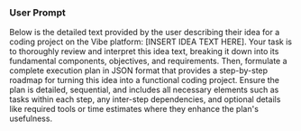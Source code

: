 ### User Prompt
Below is the detailed text provided by the user describing their idea for a coding project on the Vibe platform: [INSERT IDEA TEXT HERE]. Your task is to thoroughly review and interpret this idea text, breaking it down into its fundamental components, objectives, and requirements. Then, formulate a complete execution plan in JSON format that provides a step-by-step roadmap for turning this idea into a functional coding project. Ensure the plan is detailed, sequential, and includes all necessary elements such as tasks within each step, any inter-step dependencies, and optional details like required tools or time estimates where they enhance the plan's usefulness.